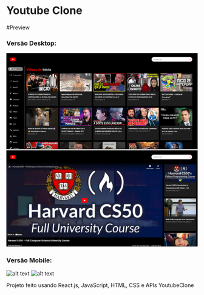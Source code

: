 # Youtube Clone


#Preview

### Versão Desktop:
![alt text](https://github.com/lucas-jacinto/YoutubeClone/blob/main/public/desktop01.png/?raw=true)
![alt text](https://github.com/lucas-jacinto/YoutubeClone/blob/main/public/desktop02.png/?raw=true)

### Versão Mobile:
![alt text](https://github.com/lucas-jacinto/YoutubeCloneblob/main/public/mobile01.png/?raw=true)
![alt text](https://github.com/lucas-jacinto/YoutubeClone/blob/main/public/mobile02.png/?raw=true)

Projeto feito usando React.js, JavaScript, HTML, CSS e APIs
YoutubeClone